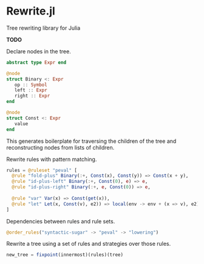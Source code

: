 # Rewrite.jl
Tree rewriting library for Julia

**TODO**

Declare nodes in the tree.

```julia
abstract type Expr end

@node
struct Binary <: Expr
   op :: Symbol
   left :: Expr
   right :: Expr
end

@node 
struct Const <: Expr
   value
end
```

This generates boilerplate for traversing the children of the tree and reconstructing nodes from lists of children.

Rewrite rules with pattern matching.

```julia
rules = @ruleset "peval" [
  @rule "fold-plus" Binary(:+, Const(x), Const(y)) => Const(x + y),
  @rule "id-plus-left" Binary(:+, Const(0), e) => e,
  @rule "id-plus-right" Binary(:+, e, Const(0)) => e,
  
  @rule "var" Var(x) => Const(get(x)),
  @rule "let" Let(x, Const(v), e2)) => local(env -> env + (x => v), e2),
]
```

Dependencies between rules and rule sets.

```julia
@order_rules("syntactic-sugar" -> "peval" -> "lowering")
```

Rewrite a tree using a set of rules and strategies over those rules.

```julia
new_tree = fixpoint(innermost)(rules)(tree)
```

